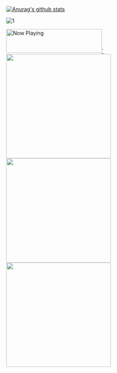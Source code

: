 [![Anurag's github stats](https://github-readme-stats.vercel.app/api?username=Bouncyyahomie&theme=blue-green)](https://github.com/Bouncyyahomie/github-readme-stats)

![1](https://github-readme-stats.vercel.app/api/top-langs/?username=Bouncyyahomie&theme=blue-green)

<a href="https://now-playing-profile-phi-nine.vercel.app/now-playing?open">
    <img src="https://now-playing-profile-phi-nine.vercel.app/now-playing" width="256" height="64" alt="Now Playing">`
</a>

<div>
  <a href="https://www.youtube.com/watch?v=V2hlQkVJZhE" target="_blank"><img src="https://media4.giphy.com/media/UWmerXS1W8h7CML7tG/giphy.gif?cid=ecf05e47x8cuxzoqnol9lxkuazmr365mkzzqgjb5dpcjb63j&rid=giphy.gif" width="280" height="auto" /></a>
  <a href="https://www.youtube.com/watch?v=V2hlQkVJZhE" target="_blank"><img src="https://media4.giphy.com/media/UWmerXS1W8h7CML7tG/giphy.gif?cid=ecf05e47x8cuxzoqnol9lxkuazmr365mkzzqgjb5dpcjb63j&rid=giphy.gif" width="280" height="auto" /></a>
  <a href="https://www.youtube.com/watch?v=V2hlQkVJZhE" target="_blank"><img src="https://media4.giphy.com/media/UWmerXS1W8h7CML7tG/giphy.gif?cid=ecf05e47x8cuxzoqnol9lxkuazmr365mkzzqgjb5dpcjb63j&rid=giphy.gif" width="280" height="auto" /></a>
</div>
